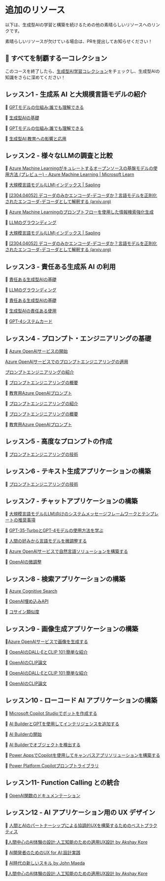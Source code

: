 # 追加のリソース  

以下は、生成型AIの学習と構築を続けるための他の素晴らしいリソースへのリンクです。

素晴らしいリソースが欠けている場合は、PRを提出してお知らせください！

## 🧠 すべてを制覇する一コレクション

このコースを終了したら、[生成型AI学習コレクション](https://aka.ms/genai-collection?WT.mc_id=academic-105485-yoterada)をチェックし、生成型AIの知識をさらに深めてください！

## レッスン1 - 生成系 AI と大規模言語モデルの紹介

🔗 [GPTモデルの仕組み:誰でも理解できる](https://bea.stollnitz.com/blog/how-gpt-works/?WT.mc_id=academic-105485-yoterada)

🔗 [生成型AIの基礎](https://learn.microsoft.com/training/modules/fundamentals-generative-ai?&WT.mc_id=academic-105485-yoterada)

🔗 [GPTモデルの仕組み:誰でも理解できる](https://bea.stollnitz.com/blog/how-gpt-works?WT.mc_id=academic-105485-yoterada)

🔗 [生成型AI:教育への影響と応用](https://arxiv.org/abs/2305.07605?wt.mc_id=github_S-1231_webpage_reactor)

## レッスン2 - 様々なLLMの調査と比較

🔗 [Azure Machine Learningがキュレートするオープンソースの基盤モデルの使用方法 (プレビュー) - Azure Machine Learning | Microsoft Learn](https://learn.microsoft.com/azure/machine-learning/how-to-use-foundation-models?WT.mc_id=academic-105485-yoterada)

🔗 [大規模言語モデル(LLM)インデックス | Sapling](https://sapling.ai/llm/index?WT.mc_id=academic-105485-yoterada)

🔗 [[2304.04052] デコーダのみかエンコーダ-デコーダか？言語モデルを正則化されたエンコーダ-デコーダとして解釈する (arxiv.org)](https://arxiv.org/abs/2304.04052?WT.mc_id=academic-105485-yoterada)

🔗 [Azure Machine Learningのプロンプトフローを使用した情報検索強化生成](https://learn.microsoft.com/azure/machine-learning/concept-retrieval-augmented-generation?WT.mc_id=academic-105485-yoterada)

🔗 [LLMのグラウンディング](https://techcommunity.microsoft.com/t5/fasttrack-for-azure/grounding-llms/ba-p/3843857?wt.mc_id=github_S-1231_webpage_reactor)

🔗 [大規模言語モデル(LLM)インデックス | Sapling](https://sapling.ai/llm/index?wt.mc_id=github_S-1231_webpage_reactor )

🔗 [[2304.04052] デコーダのみかエンコーダ-デコーダか？言語モデルを正則化されたエンコーダ-デコーダとして解釈する (arxiv.org)](https://arxiv.org/abs/2304.04052?wt.mc_id=github_S-1231_webpage_reactor)

## レッスン3 - 責任ある生成系 AI の利用

🔗 [責任ある生成型AIの基礎](https://learn.microsoft.com/training/modules/responsible-generative-ai/?&WT.mc_id=academic-105485-yoterada)

🔗 [LLMのグラウンディング](https://techcommunity.microsoft.com/t5/fasttrack-for-azure/grounding-llms/ba-p/3843857?WT.mc_id=academic-105485-yoterada)

🔗 [責任ある生成型AIの基礎](https://learn.microsoft.com/training/modules/responsible-generative-ai?WT.mc_id=academic-105485-yoterada)

🔗 [生成型AIの責任ある使用](https://learn.microsoft.com/shows/ai-show/being-responsible-with-generative-ai?WT.mc_id=academic-105485-yoterada)

🔗 [GPT-4システムカード](https://cdn.openai.com/papers/gpt-4-system-card.pdf?wt.mc_id=github_S-1231_webpage_reactor)

## レッスン4 - プロンプト・エンジニアリングの基礎

🔗 [Azure OpenAIサービスの開始](https://https://learn.microsoft.com/training/modules/get-started-openai/?&WT.mc_id=academic-105485-yoterada)

[Azure OpenAIサービスでのプロンプトエンジニアリングの適用](https://learn.microsoft.com/training/modules/apply-prompt-engineering-azure-openai/?&WT.mc_id=academic-105485-yoterada)

[プロンプトエンジニアリングの紹介](https://learn.microsoft.com/azure/ai-services/openai/concepts/prompt-engineering?&WT.mc_id=academic-105485-yoterada)

🔗 [プロンプトエンジニアリングの概要](https://learn.microsoft.com/semantic-kernel/prompt-engineering/?WT.mc_id=academic-105485-yoterada)

🔗 [教育用Azure OpenAIプロンプト](https://techcommunity.microsoft.com/t5/education-blog/azure-openai-for-education-prompts-ai-and-a-guide-from-ethan-and/ba-p/3938259?wt.mc_id=github_S-1231_webpage_reactor )

🔗 [プロンプトエンジニアリングの紹介](https://learn.microsoft.com/azure/ai-services/openai/concepts/prompt-engineering?WT.mc_id=academic-105485-yoterada)

🔗 [プロンプトエンジニアリングの概要](https://learn.microsoft.com/semantic-kernel/prompt-engineering?WT.mc_id=academic-105485-yoterada)

🔗 [教育用Azure OpenAIプロンプト](https://techcommunity.microsoft.com/t5/e1.ucation-blog/azure-openai-for-education-prompts-ai-and-a-guide-from-ethan-and/ba-p/3938259?WT.mc_id=academic-105485-yoterada)

## レッスン5 - 高度なプロンプトの作成

🔗 [プロンプトエンジニアリングの技術](https://learn.microsoft.com/azure/ai-services/openai/concepts/advanced-prompt-engineering?WT.mc_id=academic-105485-yoterada)

## レッスン6 - テキスト生成アプリケーションの構築

🔗 [プロンプトエンジニアリングの技術](https://learn.microsoft.com/azure/ai-services/openai/concepts/advanced-prompt-engineering?pivots=programming-language-chat-completions&WT.mc_id=academic-105485-yoterada)

## レッスン7 - チャットアプリケーションの構築

🔗 [大規模言語モデル(LLM)向けのシステムメッセージフレームワークとテンプレートの推奨事項](https://learn.microsoft.com/azure/ai-services/openai/concepts/system-message?WT.mc_id=academic-105485-yoterada)

🔗 [GPT-35-TurboとGPT-4モデルの使用方法を学ぶ](https://learn.microsoft.com/azure/ai-services/openai/how-to/chatgpt?&WT.mc_id=academic-105485-yoterada)

🔗 [人間の好みから言語モデルを微調整する](https://arxiv.org/pdf/1909.08593.pdf?wt.mc_id=github_S-1231_webpage_reactor)

🔗 [Azure OpenAIサービスで自然言語ソリューションを構築する](https://learn.microsoft.com/training/modules/build-language-solution-azure-openai/?WT.mc_id=academic-105485-yoterada)

🔗 [OpenAIの微調整](https://platform.openai.com/docs/guides/fine-tuning/when-to-use-fine-tuning?wt.mc_id=github_S-1231_webpage_reactor )

## レッスン8 - 検索アプリケーションの構築

🔗 [Azure Cognitive Search](https://learn.microsoft.com/training/modules/improve-search-results-vector-search?WT.mc_id=academic-105485-yoterada)

🔗 [OpenAI埋め込みAPI](https://platform.openai.com/docs/api-reference/embeddings?wt.mc_id=github_S-1231_webpage_reactor)

🔗 [コサイン類似度](https://en.wikipedia.org/wiki/Cosine_similarity?wt.mc_id=github_S-1231_webpage_reactor)

## レッスン9 - 画像生成アプリケーションの構築

🔗[Azure OpenAIサービスで画像を生成する](https://learn.microsoft.com/training/modules/generate-images-azure-openai?WT.mc_id=academic-105485-yoterada)

🔗 [OpenAIのDALL-EとCLIP 101:簡単な紹介](https://towardsdatascience.com/openais-dall-e-and-clip-101-a-brief-introduction-3a4367280d4e?wt.mc_id=github_S-1231_webpage_reactor)

🔗 [OpenAIのCLIP論文](https://arxiv.org/pdf/2103.00020.pdf?wt.mc_id=github_S-1231_webpage_reactor)

🔗 [OpenAIのDALL-EとCLIP 101:簡単な紹介](https://towardsdatascience.com/openais-dall-e-and-clip-101-a-brief-introduction-3a4367280d4e?WT.mc_id=academic-105485-yoterada)

🔗 [OpenAIのCLIP論文](https://arxiv.org/pdf/2103.00020.pdf?WT.mc_id=academic-105485-yoterada)

## レッスン10 - ローコード AI アプリケーションの構築

🔗 [Microsoft Copilot Studioでボットを作成する](https://learn.microsoft.com/training/paths/work-power-virtual-agents/?&WT.mc_id=academic-105485-yoterada)

🔗 [AI BuilderとGPTを使用してインテリジェンスを追加する](https://learn.microsoft.com/training/modules/ai-builder-text-generation?&WT.mc_id=academic-105485-yoterada)

🔗 [AI Builderの開始](https://learn.microsoft.com/training/modules/get-started-with-ai-builder?WT.mc_id=academic-105485-yoterada)

🔗 [AI Builderでオブジェクトを検出する](https://learn.microsoft.com/training/modules/get-started-with-ai-builder-object-detection?WT.mc_id=academic-105485-yoterada)

🔗 [Power AppsでCopilotを使用してキャンバスアプリソリューションを構築する](https://learn.microsoft.com/training/modules/build-canvas-app-real-estate-power-apps-copilot/?WT.mc_id=academic-105485-yoterada)

🔗 [Power Platform Copilotプロンプトライブラリ](https://pnp.github.io/powerplatform-prompts/?wt.mc_id=github_S-1231_webpage_reactor&WT.mc_id=academic-109639-somelezediko)

## レッスン11- Function Calling との統合

🔗 [OpenAI関数のドキュメンテーション](https://learn.microsoft.com/azure/ai-services/openai/how-to/function-calling?WT.mc_id=academic-105485-yoterada)

## レッスン12 - AI アプリケーション用の UX デザイン

🔗 [人間とAIのパートナーシップによる協調的UXを構築するためのベストプラクティス](https://learn.microsoft.com/community/content/best-practices-ai-ux?WT.mc_id=academic-105485-yoterada)

🔗[人間中心のAI体験の設計:人工知能のための適用UX設計 by Akshay Kpre](https://www.linkedin.com/learning/ux-for-ai-design-practices-for-ai-developers?wt.mc_id=github_S-1231_webpage_reactor)

🔗 [AI開発者のためのUX for AI:設計実践](https://www.youtube.com/watch?wt.mc_id=github_S-1231_webpage_reactor&v=Lkbkd_hkDLY)

🔗 [AI時代の新しいスキル by John Maeda](https://www.amazon.com/Designing-Human-Centric-Experiences-Artificial-Intelligence/dp/1484280873?wt.mc_id=github_S-1231_webpage_reactor)

🔗[人間中心のAI体験の設計:人工知能のための適用UX設計 by Akshay Kpre](https://www.amazon.com/Designing-Human-Centric-Experiences-Artificial-Intelligence/dp/1484280873?WT.mc_id=academic-105485-yoterada)
